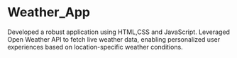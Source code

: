 # Weather_App
Developed a robust application using HTML,CSS and JavaScript.
Leveraged Open Weather API to fetch live weather data, enabling personalized user experiences based on
location-specific weather conditions.
